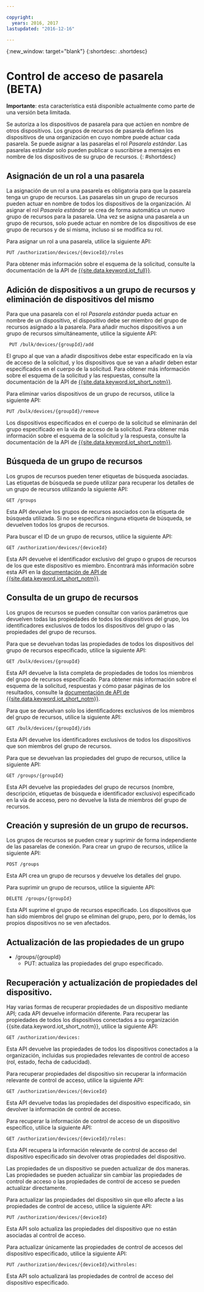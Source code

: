 ```yaml
---

copyright:
  years: 2016, 2017
lastupdated: "2016-12-16"

---
```


{:new_window: target="blank"}
{:shortdesc: .shortdesc}

# Control de acceso de pasarela (BETA)

**Importante**: esta característica está disponible actualmente como parte de una versión beta limitada.

Se autoriza a los dispositivos de pasarela para que actúen en nombre de otros dispositivos. Los grupos de recursos de pasarela definen los dispositivos de una organización en cuyo nombre puede actuar cada pasarela. Se puede asignar a las pasarelas el rol *Pasarela estándar*. Las pasarelas estándar solo pueden publicar o suscribirse a mensajes en nombre de los dispositivos de su grupo de recursos.
{: #shortdesc}


## Asignación de un rol a una pasarela

La asignación de un rol a una pasarela es obligatoria para que la pasarela tenga un grupo de recursos. Las pasarelas sin un grupo de recursos pueden actuar en nombre de todos los dispositivos de la organización. Al asignar el rol *Pasarela estándar* se crea de forma automática un nuevo grupo de recursos para la pasarela. Una vez se asigna una pasarela a un grupo de recursos, solo puede actuar en nombre de los dispositivos de ese grupo de recursos y de sí misma, incluso si se modifica su rol.

Para asignar un rol a una pasarela, utilice la siguiente API:

```
PUT /authorization/devices/{deviceId}/roles
```

Para obtener más información sobre el esquema de la solicitud, consulte la documentación de la API de [{{site.data.keyword.iot_full}}](https://docs.internetofthings.ibmcloud.com/swagger/limited-gateway.html#!/Limited_Gateway/put_authorization_devices_deviceId_roles).

## Adición de dispositivos a un grupo de recursos y eliminación de dispositivos del mismo

Para que una pasarela con el rol *Pasarela estándar* pueda actuar en nombre de un dispositivo, el dispositivo debe ser miembro del grupo de recursos asignado a la pasarela. Para añadir muchos dispositivos a un grupo de recursos simultáneamente, utilice la siguiente API:

```
 PUT /bulk/devices/{groupId}/add
```

El grupo al que van a añadir dispositivos debe estar especificado en la vía de acceso de la solicitud, y los dispositivos que se van a añadir deben estar especificados en el cuerpo de la solicitud. Para obtener más información sobre el esquema de la solicitud y las respuestas, consulte la documentación de la API de [{{site.data.keyword.iot_short_notm}}](https://docs.internetofthings.ibmcloud.com/swagger/limited-gateway.html#!/Limited_Gateway/put_bulk_devices_groupId_add).

Para eliminar varios dispositivos de un grupo de recursos, utilice la siguiente API:

```
PUT /bulk/devices/{groupId}/remove
```

Los dispositivos especificados en el cuerpo de la solicitud se eliminarán del grupo especificado en la vía de acceso de la solicitud. Para obtener más información sobre el esquema de la solicitud y la respuesta, consulte la documentación de la API de [{{site.data.keyword.iot_short_notm}}](https://docs.internetofthings.ibmcloud.com/swagger/limited-gateway.html#!/Limited_Gateway/put_bulk_devices_groupId_remove).

## Búsqueda de un grupo de recursos

Los grupos de recursos pueden tener etiquetas de búsqueda asociadas. Las etiquetas de búsqueda se puede utilizar para recuperar los detalles de un grupo de recursos utilizando la siguiente API:

```
GET /groups
```

Esta API devuelve los grupos de recursos asociados con la etiqueta de búsqueda utilizada. Si no se especifica ninguna etiqueta de búsqueda, se devuelven todos los grupos de recursos. <!-- For more information about the request schema, response, and how to page through results, see the [{{site.data.keyword.iot_short_notm}} API documentation](LINK TO CORRECT API). -->

Para buscar el ID de un grupo de recursos, utilice la siguiente API:

```
GET /authorization/devices/{deviceId}
```

Esta API devuelve el identificador exclusivo del grupo o grupos de recursos de los que este dispositivo es miembro. Encontrará más información sobre esta API en la [documentación de API de {{site.data.keyword.iot_short_notm}}](https://docs.internetofthings.ibmcloud.com/swagger/limited-gateway.html#!/Limited_Gateway/get_authorization_devices_deviceId).

## Consulta de un grupo de recursos

Los grupos de recursos se pueden consultar con varios parámetros que devuelven todas las propiedades de todos los dispositivos del grupo, los identificadores exclusivos de todos los dispositivos del grupo o las propiedades del grupo de recursos.

Para que se devuelvan todas las propiedades de todos los dispositivos del grupo de recursos especificado, utilice la siguiente API:

```
GET /bulk/devices/{groupId}
```

Esta API devuelve la lista completa de propiedades de todos los miembros del grupo de recursos especificado. Para obtener más información sobre el esquema de la solicitud, respuestas y cómo pasar páginas de los resultados, consulte la [documentación de API de {{site.data.keyword.iot_short_notm}}](https://docs.internetofthings.ibmcloud.com/swagger/limited-gateway.html#!/Limited_Gateway/get_bulk_devices_groupId).

Para que se devuelvan solo los identificadores exclusivos de los miembros del grupo de recursos, utilice la siguiente API:

```
GET /bulk/devices/{groupId}/ids
```

Esta API devuelve los identificadores exclusivos de todos los dispositivos que son miembros del grupo de recursos. <!-- For more information on the request schema and responses, see the [{{site.data.keyword.iot_short_notm}} API documentation](LINK TO CORRECT API). -->

Para que se devuelvan las propiedades del grupo de recursos, utilice la siguiente API:

```
GET /groups/{groupId}
```

Esta API devuelve las propiedades del grupo de recursos (nombre, descripción, etiquetas de búsqueda e identificador exclusivo) especificado en la vía de acceso, pero no devuelve la lista de miembros del grupo de recursos.
<!-- For more information on the request schema and responses, see the [{{site.data.keyword.iot_short_notm}} API documentation](LINK TO CORRECT API). -->

## Creación y supresión de un grupo de recursos.

Los grupos de recursos se pueden crear y suprimir de forma independiente de las pasarelas de conexión. Para crear un grupo de recursos, utilice la siguiente API:

```
POST /groups
```

Esta API crea un grupo de recursos y devuelve los detalles del grupo. <!-- For details on the request schema and the responses, see the [{{site.data.keyword.iot_short_notm}} API documentation](LINK TO CORRECT API). -->

Para suprimir un grupo de recursos, utilice la siguiente API:

```
DELETE /groups/{groupId}
```

Esta API suprime el grupo de recursos especificado. Los dispositivos que han sido miembros del grupo se eliminan del grupo, pero, por lo demás, los propios dispositivos no se ven afectados.<!-- For more information, see the [{{site.data.keyword.iot_short_notm}} API documentation](LINK TO CORRECT API). -->

## Actualización de las propiedades de un grupo



  - /groups/{groupId}
    - PUT: actualiza las propiedades del grupo especificado.

## Recuperación y actualización de propiedades del dispositivo.

Hay varias formas de recuperar propiedades de un dispositivo mediante API; cada API devuelve información diferente. Para recuperar las propiedades de todos los dispositivos conectados a su organización {{site.data.keyword.iot_short_notm}}, utilice la siguiente API:

```
GET /authorization/devices:

```

Esta API devuelve las propiedades de todos los dispositivos conectados a la organización, incluidas sus propiedades relevantes de control de acceso (rol, estado, fecha de caducidad).<!-- For more information on responses and how to page through results, see the [{{site.data.keyword.iot_short_notm}} API documentation](LINK TO CORRECT API). -->

Para recuperar propiedades del dispositivo sin recuperar la información relevante de control de acceso, utilice la siguiente API:

```
GET /authorization/devices/{deviceId}
```

Esta API devuelve todas las propiedades del dispositivo especificado, sin devolver la información de control de acceso. <!-- For more information, see the [{{site.data.keyword.iot_short_notm}} device model documentation](LINK TO DEVICE MODEL) and [API documentation](LINK TO CORRECT API). -->

Para recuperar la información de control de acceso de un dispositivo específico, utilice la siguiente API:

```
GET /authorization/devices/{deviceId}/roles:
```

Esta API recupera la información relevante de control de acceso del dispositivo especificado sin devolver otras propiedades del dispositivo.
<!-- For more information on the request schema and responses, see the [{{site.data.keyword.iot_short_notm}} API documentation](LINK TO CORRECT API). -->

Las propiedades de un dispositivo se pueden actualizar de dos maneras. Las propiedades se pueden actualizar sin cambiar las propiedades de control de acceso o las propiedades de control de acceso se pueden actualizar directamente.

Para actualizar las propiedades del dispositivo sin que ello afecte a las propiedades de control de acceso, utilice la siguiente API:

```
PUT /authorization/devices/{deviceId}
```

Esta API solo actualiza las propiedades del dispositivo que no están asociadas al control de acceso.
<!-- For more information on request schema, see the [{{site.data.keyword.iot_short_notm}} API documentation](LINK TO CORRECT API). -->

Para actualizar únicamente las propiedades de control de accesos del dispositivo especificado, utilice la siguiente API:

```
PUT /authorization/devices/{deviceId}/withroles:
```

Esta API solo actualizará las propiedades de control de acceso del dispositivo especificado. <!-- For more information on the request schema, see the [{{site.data.keyword.iot_short_notm}} API documentation](LINK TO CORRECT API). -->
